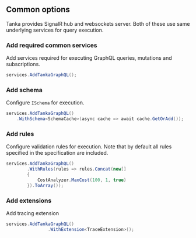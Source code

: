 ## Common options 

Tanka provides SignalR hub and websockets server. Both of these use
same underlying services for query execution.

### Add required common services

Add services required for executing GraphQL queries, mutations
and subscriptions.

```csharp
services.AddTankaGraphQL();
```


### Add schema

Configure `ISchema` for execution.

```csharp
services.AddTankaGraphQL()
    .WithSchema<SchemaCache>(async cache => await cache.GetOrAdd());
```


### Add rules

Configure validation rules for execution. Note that by default all rules
specified in the specification are included.

```csharp
services.AddTankaGraphQL()
        .WithRules(rules => rules.Concat(new[]
        {
            CostAnalyzer.MaxCost(100, 1, true)
        }).ToArray());
```


### Add extensions

Add tracing extension

```csharp
services.AddTankaGraphQL()
                .WithExtension<TraceExtension>();
```

